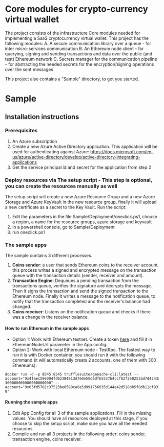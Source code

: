 # Core modules for crypto-currency virtual wallet
The project consists of the infrastructure Core modules needed for implementing a SaaS cryptocurrency virtual wallet. This project has the following modules:
A. A secure communication library over a queue - for inter micro-services communication
B. An Ethereum node client - for querying, signing and sending transactions and data over the public (and test) Ethereum network
C. Secrets manager for the communication pipeline - for abstracting the needed secrets for the encryption/signing operations over the sent messages

This project also contains a "Sample" directory, to get you started.  

# Sample
## Installation instructions
### Prerequisites
1. An Azure subscription
2. Create a new Azure Active Directory application. This application will be used for authenticating against Azure: https://docs.microsoft.com/en-us/azure/active-directory/develop/active-directory-integrating-applications
3. Get the service principal id and secret for the application from step 2

### Deploy resources via The setup script - This step is optional, you can create the resources manually as well
The setup script will create a new Azure Resource Group and a new Azure Storage and Azure KeyVault in the new resource group, finally it will upload a new certificate as a secret to the Key Vault.
Run the script:
1. Edit the parameters in the file Sample/Deployment/oneclick.ps1, choose a region, a name for the resource groups, azure storage and keyvault
2. In a powershell console, go to Sample/Deployment
3. run oneclick.ps1

### The sample apps
The sample contains 3 different processes. 
1. **Coins sender**: a user that sends Ethereum coins to the receiver account, this process writes a signed and encrypted message on the transaction queue with the transaction details (sender, receiver and amount).
2. **Transaction Engine**: Dequeues a pending transaction from the transactions queue, verifies the signature and decrypts the message.
Then it signs the transaction and send the signed transaction to the Ethereum node. Finally it writes a message to the notification queue, to notify that the transaction completed and the receiver's balance had changed.
3. **Coins receiver**: Listens on the notification queue and checks if there was a change in the receiver balance.

#### How to run Ethereum in the sample apps
- Option 1: Work with Ethereum testnet.
Create a token [here](https://infura.io/#how-to) and fill it in EthereumNodeUrl parameter in the App.config.
- Option 2: Work with local Ethereum node - TestRpc. 
The fastest way to run it is with Docker container, you should run it with the following command (it will automatically creats 2 accounts, one of them with 300 Ethereums):
```
docker run -d -p 8545:8545 trufflesuite/ganache-cli:latest --account="0x4faec59e004fd62384813d760e55d6df65537b4ccf62f268253ad7d4243a7193, 300000000000000000000" --account="0x03fd5782c37523be6598ca0e5d091756635d144e42d518bb5f8db11cf931b447, 0"
```
#### Running the sample apps
1. Edit App.Config for all 3 of the sample applications. Fill in the missing values. You should have all resources deployed at this stage, if you choose to skip the setup script, make sure you have all the needed resources
2. Compile and run all 3 projects in the following order: coins sender, transaction engine, coins receiver.
